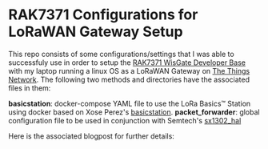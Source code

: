 # RAK7371 Configurations for LoRaWAN Gateway Setup

This repo consists of some configurations/settings that I was able to successfuly use in order to setup the [RAK7371 WisGate Developer Base](https://store.rakwireless.com/products/wisgate-developer-base?variant=39942858703046) with my laptop running a linux OS as a LoRaWAN Gateway on [The Things Network](https://www.thethingsnetwork.org/). The following two methods and directories have the associated files in them:

__basicstation__: docker-compose YAML file to use the LoRa Basics™ Station using docker based on Xose Perez's [basicstation](https://github.com/xoseperez/basicstation).
__packet_forwarder__: global configuration file to be used in conjunction with Semtech's [sx1302_hal](https://github.com/Lora-net/sx1302_hal)

Here is the associated blogpost for further details: 
